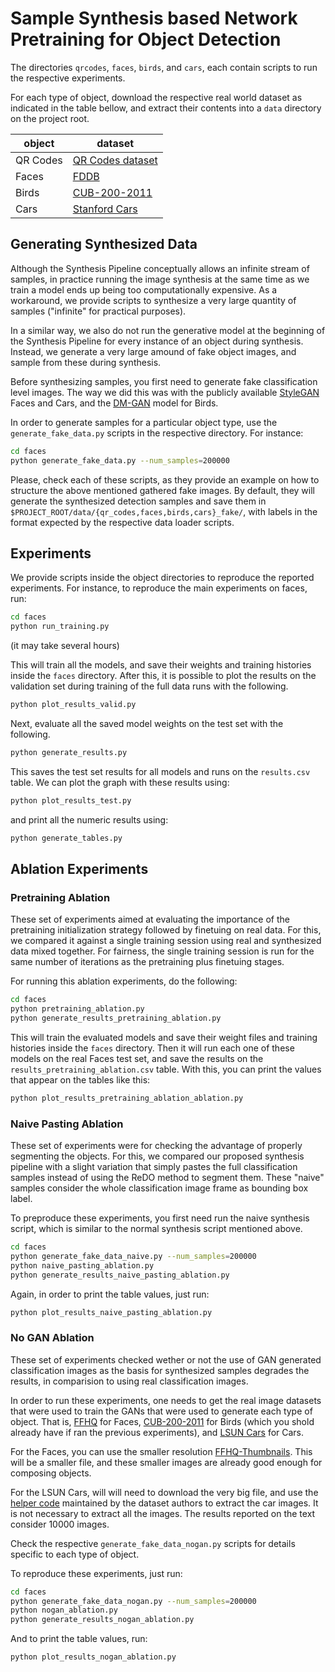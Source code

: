 # Sample Synthesis based Network Pretraining for Object Detection

The directories `qrcodes`, `faces`, `birds`, and `cars`, each contain scripts to run the respective experiments.

For each type of object, download the respective real world dataset as indicated in the table bellow, and extract their contents into a `data` directory on the project root.

**object** | **dataset**
---------- | -----------
QR Codes   | [QR Codes dataset](https://github.com/ImageU/QR_codes_dataset)
Faces      | [FDDB](http://vis-www.cs.umass.edu/fddb/)
Birds      | [CUB-200-2011](http://www.vision.caltech.edu/visipedia/CUB-200-2011.html)
Cars       | [Stanford Cars](https://ai.stanford.edu/~jkrause/cars/car_dataset.html)

## Generating Synthesized Data

Although the Synthesis Pipeline conceptually allows an infinite stream of samples, in practice running the image synthesis at the same time as we train a model ends up being too computationally expensive. As a workaround, we provide scripts to synthesize a very large quantity of samples ("infinite" for practical purposes).

In a similar way, we also do not run the generative model at the beginning of the Synthesis Pipeline for every instance of an object during synthesis. Instead, we generate a very large amound of fake object images, and sample from these during synthesis.

Before synthesizing samples, you first need to generate fake classification level images. The way we did this was with the publicly available [StyleGAN](https://github.com/NVlabs/stylegan) Faces and Cars, and the [DM-GAN](https://github.com/MinfengZhu/DM-GAN) model for Birds.

In order to generate samples for a particular object type, use the `generate_fake_data.py` scripts in the respective directory. For instance:

```bash
cd faces
python generate_fake_data.py --num_samples=200000
```

Please, check each of these scripts, as they provide an example on how to structure the above mentioned gathered fake images. By default, they will generate the synthesized detection samples and save them in `$PROJECT_ROOT/data/{qr_codes,faces,birds,cars}_fake/`, with labels in the format expected by the respective data loader scripts.

## Experiments

We provide scripts inside the object directories to reproduce the reported experiments. For instance, to reproduce the main experiments on faces, run:

```bash
cd faces
python run_training.py
```

(it may take several hours)

This will train all the models, and save their weights and training histories inside the `faces` directory. After this, it is possible to plot the results on the validation set during training of the full data runs with the following.

``` bash
python plot_results_valid.py
```

Next, evaluate all the saved model weights on the test set with the following.

``` bash
python generate_results.py
```

This saves the test set results for all models and runs on the `results.csv` table. We can plot the graph with these results using:

``` bash
python plot_results_test.py
```

and print all the numeric results using:

``` bash
python generate_tables.py
```

## Ablation Experiments

### Pretraining Ablation

These set of experiments aimed at evaluating the importance of the pretraining initialization strategy followed by finetuing on real data. For this, we compared it against a single training session using real and synthesized data mixed together. For fairness, the single training session is run for the same number of iterations as the pretraining plus finetuing stages.

For running this ablation experiments, do the following:

```bash
cd faces
python pretraining_ablation.py
python generate_results_pretraining_ablation.py
```

This will train the evaluated models and save their weight files and training histories inside the `faces` directory. Then it will run each one of these models on the real Faces test set, and save the results on the `results_pretraining_ablation.csv` table. With this, you can print the values that appear on the tables like this:

```bash
python plot_results_pretraining_ablation_ablation.py
```

### Naive Pasting Ablation

These set of experiments were for checking the advantage of properly segmenting the objects. For this, we compared our proposed synthesis pipeline with a slight variation that simply pastes the full classification samples instead of using the ReDO method to segment them. These "naive" samples consider the whole classification image frame as bounding box label.

To preproduce these experiments, you first need run the naive synthesis script, which is similar to the normal synthesis script mentioned above.

```bash
cd faces
python generate_fake_data_naive.py --num_samples=200000
python naive_pasting_ablation.py
python generate_results_naive_pasting_ablation.py
```

Again, in order to print the table values, just run:

```bash
python plot_results_naive_pasting_ablation.py
```

### No GAN Ablation

These set of experiments checked wether or not the use of GAN generated classification images as the basis for synthesized samples degrades the results, in comparision to using real classification images.

In order to run these experiments, one needs to get the real image datasets that were used to train the GANs that were used to generate each type of object. That is, [FFHQ](https://github.com/NVlabs/ffhq-dataset) for Faces, [CUB-200-2011](http://www.vision.caltech.edu/visipedia/CUB-200-2011.html) for Birds (which you shold already have if ran the previous experiments), and [LSUN Cars](https://www.yf.io/p/lsun) for Cars.

For the Faces, you can use the smaller resolution [FFHQ-Thumbnails](https://www.kaggle.com/greatgamedota/ffhq-face-data-set). This will be a smaller file, and these smaller images are already good enough for composing objects.

For the LSUN Cars, will will need to download the very big file, and use the [helper code](https://github.com/fyu/lsun) maintained by the dataset authors to extract the car images. It is not necessary to extract all the images. The results reported on the text consider 10000 images.

Check the respective `generate_fake_data_nogan.py` scripts for details specific to each type of object.

To reproduce these experiments, just run:

``` bash
cd faces
python generate_fake_data_nogan.py --num_samples=200000
python nogan_ablation.py
python generate_results_nogan_ablation.py
```

And to print the table values, run:

``` bash
python plot_results_nogan_ablation.py
```

